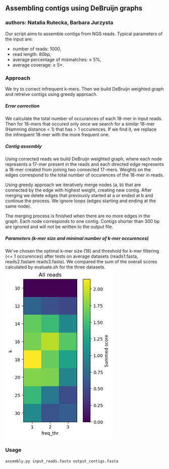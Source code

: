 ## Assembling contigs using DeBruijn graphs
### authors: Natalia Rutecka, Barbara Jurzysta
Our script aims to assemble contigs from NGS reads. Typical parameters of the input are:
- number of reads: 1000, 
- read length: 80bp,
- average percentage of mismatches: ≤ 5%, 
- average coverage: ≥ 5×.

### Approach
We try to correct infrequent k-mers. Then we build DeBruijn weighted graph and retreive contigs using greedy approach.  
##### Error correction
We calculate the total number of occurances of each 18-mer in input reads. Then for 18-mers that occured only once we search for a similar 18-mer (Hamming distance < 1) that has > 1 occurences. If we find it, we replace the infrequent 18-mer with the more frequent one.   
##### Contig assembly
Using corrected reads we build DeBruijn weighted graph, where each node represents a 17-mer present in the reads and each directed edge represents a 18-mer created from joining two connected 17-mers. Weights on the edges correspond to the total number of occurences of the 18-mer in reads. 

Using greedy approach we iteratively merge nodes (a, b) that are connected by the edge with highest weight, creating new contig. After merging we delete edges that previously started at a or ended at b and continue the process. We ignore loops (edges starting and ending at the same node). 

The merging process is finished when there are no more edges in the graph. Each node corresponds to one contig. Contigs shorter than 300 bp are ignored and will not be written to the output file. 
##### Parameters (k-mer size and minimal number of k-mer occurences)
We've chosen the optimal k-mer size (18) and threshold for k-mer filtering (<= 1 occurences) after tests on average datasets (reads1.fasta, reads2.fastam reads3.fasta). We compared the sum of the overall scores calculated by evaluate.sh for the three datasets. 
![plot](summed_scores.png)
### Usage
`assembly.py input_reads.fasta output_contigs.fasta` 
